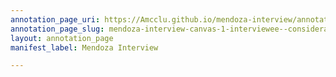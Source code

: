 ```yaml
---
annotation_page_uri: https://Amcclu.github.io/mendoza-interview/annotations/mendoza-interview-canvas-1-interviewee--consideration--relating-firsthand-experiences--reminiscing.json
annotation_page_slug: mendoza-interview-canvas-1-interviewee--consideration--relating-firsthand-experiences--reminiscing
layout: annotation_page
manifest_label: Mendoza Interview

---
```

